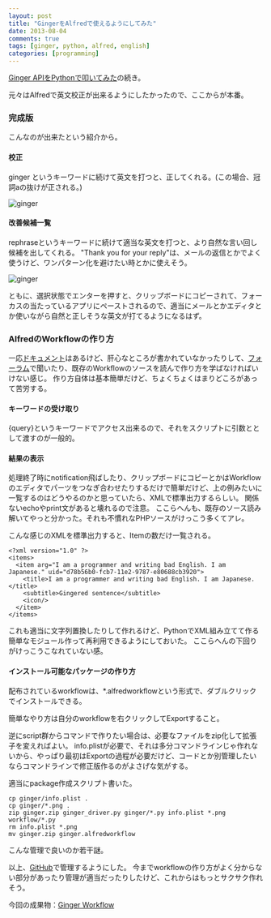 ```yaml
---
layout: post
title: "GingerをAlfredで使えるようにしてみた"
date: 2013-08-04
comments: true
tags: [ginger, python, alfred, english]
categories: [programming]
---
```


[Ginger APIをPythonで叩いてみた](/blog/2013/08/03/ginger/)の続き。

元々はAlfredで英文校正が出来るようにしたかったので、ここからが本番。

### 完成版

こんなのが出来たという紹介から。

#### 校正

ginger というキーワードに続けて英文を打つと、正してくれる。(この場合、冠詞aの抜けが正される。)

![ginger](/images/post/ginger1.png)


#### 改善候補一覧

<!-- more -->

rephraseというキーワードに続けて適当な英文を打つと、より自然な言い回し候補を出してくれる。
"Thank you for your reply"は、メールの返信とかでよく使うけど、ワンパターン化を避けたい時とかに使えそう。

![ginger](/images/post/ginger2.png)

ともに、選択状態でエンターを押すと、クリップボードにコピーされて、フォーカスの当たっているアプリにペーストされるので、適当にメールとかエディタとか使いながら自然と正しそうな英文が打てるようになるはず。

### AlfredのWorkflowの作り方

一応[ドキュメント](http://support.alfredapp.com/workflows)はあるけど、肝心なところが書かれていなかったりして、[フォーラム](http://www.alfredforum.com/forum/3-share-your-workflows/)で聞いたり、既存のWorkflowのソースを読んで作り方を学ばなければいけない感じ。
作り方自体は基本簡単だけど、ちょくちょくはまりどころがあって苦労する。

#### キーワードの受け取り

{query}というキーワードでアクセス出来るので、それをスクリプトに引数ととして渡すのが一般的。

#### 結果の表示

処理終了時にnotification飛ばしたり、クリップボードにコピーとかはWorkflowのエディタでパーツをつなぎ合わせたりするだけで簡単だけど、上の例みたいに一覧するのはどうやるのかと思っていたら、XMLで標準出力するらしい。
関係ないechoやprint文があると壊れるので注意。
ここらへんも、既存のソース読み解いてやっと分かった。それも不慣れなPHPソースがけっこう多くてアレ。

こんな感じのXMLを標準出力すると、Itemの数だけ一覧される。

```
<?xml version="1.0" ?>
<items>
  <item arg="I am a programmer and writing bad English. I am Japanese." uid="d78b56b0-fcb7-11e2-9787-e80688cb3920">
    <title>I am a programmer and writing bad English. I am Japanese.</title>
    <subtitle>Gingered sentence</subtitle>
    <icon/>
  </item>
</items>
```

これも適当に文字列置換したりして作れるけど、PythonでXML組み立てて作る簡単なモジュール作って再利用できるようにしておいた。
ここらへんの下回りがけっこうこなれていない感。

#### インストール可能なパッケージの作り方

配布されているworkflowは、*.alfredworkflowという形式で、ダブルクリックでインストールできる。

簡単なやり方は自分のworkflowを右クリックしてExportすること。

逆にscript群からコマンドで作りたい場合は、必要なファイルをzip化して拡張子を変えればよい。
info.plistが必要で、それは多分コマンドラインじゃ作れないから、やっぱり最初はExportの過程が必要だけど、コードとか別管理したいならコマンドラインで修正版作るのがよさげな気がする。

適当にpackage作成スクリプト書いた。

```
cp ginger/info.plist .
cp ginger/*.png .
zip ginger.zip ginger_driver.py ginger/*.py info.plist *.png workflow/*.py
rm info.plist *.png
mv ginger.zip ginger.alfredworkflow
```

こんな管理で良いのか若干謎。


以上、[GitHub](https://github.com/mono0926/AlfredWorkflow)で管理するようにした。
今までworkflowの作り方がよく分からない部分があったり管理が適当だったりしたけど、これからはもっとサクサク作れそう。

今回の成果物：[Ginger Workflow](https://github.com/mono0926/AlfredWorkflow/raw/master/ginger.alfredworkflow)
